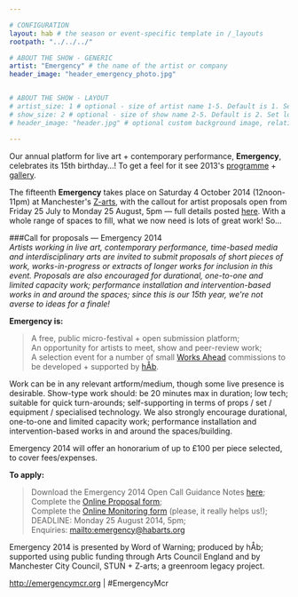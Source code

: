 ```yaml
---

# CONFIGURATION
layout: hab # the season or event-specific template in /_layouts
rootpath: "../../../"

# ABOUT THE SHOW - GENERIC
artist: "Emergency" # the name of the artist or company
header_image: "header_emergency_photo.jpg"   


# ABOUT THE SHOW - LAYOUT
# artist_size: 1 # optional - size of artist name 1-5. Default is 1. Set longer names to lower values
# show_size: 2 # optional - size of show name 2-5. Default is 2. Set longer names to lower values
# header_image: "header.jpg" # optional custom background image, relative to current page

---
```

Our annual platform for live art + contemporary performance, **Emergency**, celebrates its 15th birthday…! To get a feel for it see 2013's [programme](/archive/2013-emergency) + [gallery](/galleries/2013-emergency).           
             
The fifteenth **Emergency** takes place on Saturday 4 October 2014 (12noon-11pm) at Manchester's [Z-arts](http://www.z-arts.org/about-us/getting-here), with the callout for artist proposals open from Friday 25 July to Monday 25 August, 5pm — full details posted [here](http://emergencymcr.posthaven.com). With a whole range of spaces to fill, what we now need is lots of great work! So…                   
             
###Call for proposals — Emergency 2014      
*Artists working in live art, contemporary performance, time-based media and interdisciplinary arts are invited to submit proposals of short pieces of work, works-in-progress or extracts of longer works for inclusion in this event. Proposals are also encouraged for durational, one-to-one and limited capacity work; performance installation and intervention-based works in and around the spaces; since this is our 15th year, we're not averse to ideas for a finale!*        
             
**Emergency is:**    
>A free, public micro-festival + open submission platform;   
>An opportunity for artists to meet, show and peer-review work;      
>A selection event for a number of small [Works Ahead](/hab/worksahead) commissions to be developed + supported by [hÅb](/hab).        
        
Work can be in any relevant artform/medium, though some live presence is desirable. Show-type work should: be 20 minutes max in duration; low tech; suitable for quick turn-arounds; self-supporting in terms of props / set / equipment / specialised technology. We also strongly encourage durational, one-to-one and limited capacity work; performance installation and intervention-based works in and around the spaces/building.             
            
Emergency 2014 will offer an honorarium of up to £100 per piece selected, to cover fees/expenses.

**To apply:**        
>Download the Emergency 2014 Open Call Guidance Notes [here](http://emergencymcr.posthaven.com);        
>Complete the [Online Proposal form](http://habarts.wufoo.eu/forms/emergency-2014-proposal-form);        
>Complete the [Online Monitoring form](http://habarts.wufoo.eu/forms/hab-monitoring-form) (please, it really helps us!);       
>DEADLINE: Monday 25 August 2014, 5pm;         
>Enquiries: <mailto:emergency@habarts.org>        
        
Emergency 2014 is presented by Word of Warning; produced by hÅb; supported using public funding through Arts Council England and by Manchester City Council, STUN + Z-arts; a greenroom legacy project.        
        
<http://emergencymcr.org> | #EmergencyMcr
